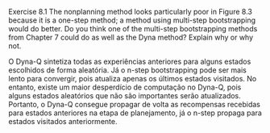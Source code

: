 Exercise 8.1 The nonplanning method looks particularly poor in Figure 8.3 because it is
a one-step method; a method using multi-step bootstrapping would do better. Do you
think one of the multi-step bootstrapping methods from Chapter 7 could do as well as
the Dyna method? Explain why or why not.


O Dyna-Q sintetiza todas as experiências anteriores para alguns estados escolhidos de forma aleatória. Já o n-step bootstrapping
pode ser mais lento para convergir, pois atualiza apenas os últimos estados visitados. No entanto, existe um maior desperdício de computação no Dyna-Q,
pois alguns estados aleatórios que não são importantes serão atualizados. Portanto, o Dyna-Q consegue propagar de volta as recompensas
recebidas para estados anteriores na etapa de planejamento, já o n-step propaga para estados visitados anteriormente.